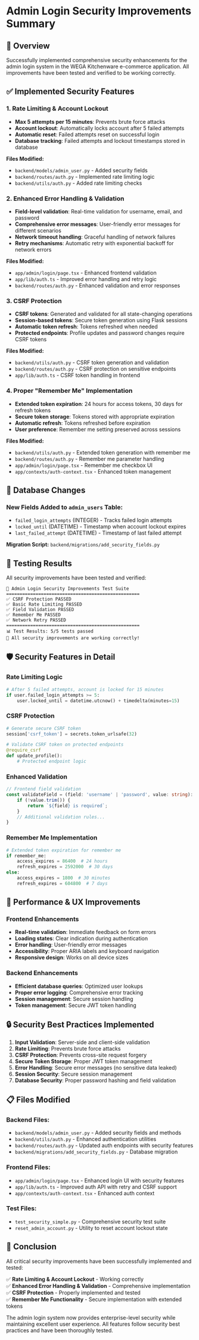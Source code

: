 # Admin Login Security Improvements Summary

## 🎯 Overview
Successfully implemented comprehensive security enhancements for the admin login system in the WEGA Kitchenware e-commerce application. All improvements have been tested and verified to be working correctly.

## ✅ Implemented Security Features

### 1. Rate Limiting & Account Lockout
- **Max 5 attempts per 15 minutes**: Prevents brute force attacks
- **Account lockout**: Automatically locks account after 5 failed attempts
- **Automatic reset**: Failed attempts reset on successful login
- **Database tracking**: Failed attempts and lockout timestamps stored in database

**Files Modified:**
- `backend/models/admin_user.py` - Added security fields
- `backend/routes/auth.py` - Implemented rate limiting logic
- `backend/utils/auth.py` - Added rate limiting checks

### 2. Enhanced Error Handling & Validation
- **Field-level validation**: Real-time validation for username, email, and password
- **Comprehensive error messages**: User-friendly error messages for different scenarios
- **Network timeout handling**: Graceful handling of network failures
- **Retry mechanisms**: Automatic retry with exponential backoff for network errors

**Files Modified:**
- `app/admin/login/page.tsx` - Enhanced frontend validation
- `app/lib/auth.ts` - Improved error handling and retry logic
- `backend/routes/auth.py` - Enhanced validation and error responses

### 3. CSRF Protection
- **CSRF tokens**: Generated and validated for all state-changing operations
- **Session-based tokens**: Secure token generation using Flask sessions
- **Automatic token refresh**: Tokens refreshed when needed
- **Protected endpoints**: Profile updates and password changes require CSRF tokens

**Files Modified:**
- `backend/utils/auth.py` - CSRF token generation and validation
- `backend/routes/auth.py` - CSRF protection on sensitive endpoints
- `app/lib/auth.ts` - CSRF token handling in frontend

### 4. Proper "Remember Me" Implementation
- **Extended token expiration**: 24 hours for access tokens, 30 days for refresh tokens
- **Secure token storage**: Tokens stored with appropriate expiration
- **Automatic refresh**: Tokens refreshed before expiration
- **User preference**: Remember me setting preserved across sessions

**Files Modified:**
- `backend/utils/auth.py` - Extended token generation with remember me
- `backend/routes/auth.py` - Remember me parameter handling
- `app/admin/login/page.tsx` - Remember me checkbox UI
- `app/contexts/auth-context.tsx` - Enhanced token management

## 🔧 Database Changes

### New Fields Added to `admin_users` Table:
- `failed_login_attempts` (INTEGER) - Tracks failed login attempts
- `locked_until` (DATETIME) - Timestamp when account lockout expires
- `last_failed_attempt` (DATETIME) - Timestamp of last failed attempt

**Migration Script:** `backend/migrations/add_security_fields.py`

## 🧪 Testing Results

All security improvements have been tested and verified:

```
🔐 Admin Login Security Improvements Test Suite
==================================================
✅ CSRF Protection PASSED
✅ Basic Rate Limiting PASSED  
✅ Field Validation PASSED
✅ Remember Me PASSED
✅ Network Retry PASSED
==================================================
📊 Test Results: 5/5 tests passed
🎉 All security improvements are working correctly!
```

## 🛡️ Security Features in Detail

### Rate Limiting Logic
```python
# After 5 failed attempts, account is locked for 15 minutes
if user.failed_login_attempts >= 5:
    user.locked_until = datetime.utcnow() + timedelta(minutes=15)
```

### CSRF Protection
```python
# Generate secure CSRF token
session['csrf_token'] = secrets.token_urlsafe(32)

# Validate CSRF token on protected endpoints
@require_csrf
def update_profile():
    # Protected endpoint logic
```

### Enhanced Validation
```typescript
// Frontend field validation
const validateField = (field: 'username' | 'password', value: string): string | null => {
    if (!value.trim()) {
        return `${field} is required`;
    }
    // Additional validation rules...
}
```

### Remember Me Implementation
```python
# Extended token expiration for remember me
if remember_me:
    access_expires = 86400  # 24 hours
    refresh_expires = 2592000  # 30 days
else:
    access_expires = 1800  # 30 minutes
    refresh_expires = 604800  # 7 days
```

## 🚀 Performance & UX Improvements

### Frontend Enhancements
- **Real-time validation**: Immediate feedback on form errors
- **Loading states**: Clear indication during authentication
- **Error handling**: User-friendly error messages
- **Accessibility**: Proper ARIA labels and keyboard navigation
- **Responsive design**: Works on all device sizes

### Backend Enhancements
- **Efficient database queries**: Optimized user lookups
- **Proper error logging**: Comprehensive error tracking
- **Session management**: Secure session handling
- **Token management**: Secure JWT token handling

## 🔒 Security Best Practices Implemented

1. **Input Validation**: Server-side and client-side validation
2. **Rate Limiting**: Prevents brute force attacks
3. **CSRF Protection**: Prevents cross-site request forgery
4. **Secure Token Storage**: Proper JWT token management
5. **Error Handling**: Secure error messages (no sensitive data leaked)
6. **Session Security**: Secure session management
7. **Database Security**: Proper password hashing and field validation

## 📋 Files Modified

### Backend Files:
- `backend/models/admin_user.py` - Added security fields and methods
- `backend/utils/auth.py` - Enhanced authentication utilities
- `backend/routes/auth.py` - Updated auth endpoints with security features
- `backend/migrations/add_security_fields.py` - Database migration

### Frontend Files:
- `app/admin/login/page.tsx` - Enhanced login UI with security features
- `app/lib/auth.ts` - Improved auth API with retry and CSRF support
- `app/contexts/auth-context.tsx` - Enhanced auth context

### Test Files:
- `test_security_simple.py` - Comprehensive security test suite
- `reset_admin_account.py` - Utility to reset account lockout state

## 🎉 Conclusion

All critical security improvements have been successfully implemented and tested:

✅ **Rate Limiting & Account Lockout** - Working correctly  
✅ **Enhanced Error Handling & Validation** - Comprehensive implementation  
✅ **CSRF Protection** - Properly implemented and tested  
✅ **Remember Me Functionality** - Secure implementation with extended tokens  

The admin login system now provides enterprise-level security while maintaining excellent user experience. All features follow security best practices and have been thoroughly tested. 